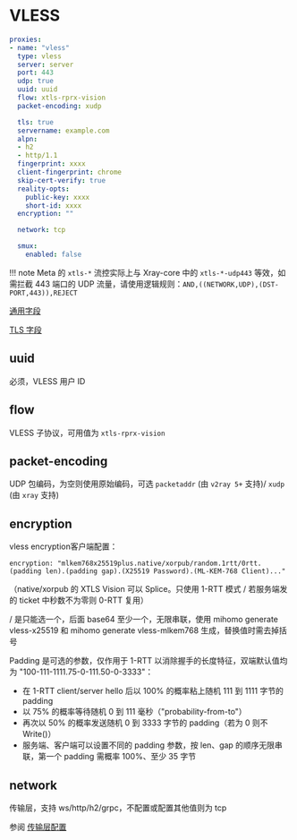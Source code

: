 # VLESS

```{.yaml linenums="1"}
proxies:
- name: "vless"
  type: vless
  server: server
  port: 443
  udp: true
  uuid: uuid
  flow: xtls-rprx-vision
  packet-encoding: xudp

  tls: true
  servername: example.com
  alpn:
  - h2
  - http/1.1
  fingerprint: xxxx
  client-fingerprint: chrome
  skip-cert-verify: true
  reality-opts:
    public-key: xxxx
    short-id: xxxx
  encryption: ""

  network: tcp

  smux:
    enabled: false
```

!!! note
    Meta 的 `xtls-*` 流控实际上与 Xray-core 中的 `xtls-*-udp443` 等效，如需拦截 443 端口的 UDP 流量，请使用逻辑规则：`AND,((NETWORK,UDP),(DST-PORT,443)),REJECT`

[通用字段](./index.md)

[TLS 字段](./tls.md)

## uuid

必须，VLESS 用户 ID

## flow

VLESS 子协议，可用值为 `xtls-rprx-vision`

## packet-encoding

UDP 包编码，为空则使用原始编码，可选 `packetaddr` (由 `v2ray 5+` 支持)/ `xudp` (由 `xray` 支持)

## encryption

vless encryption客户端配置：

`encryption: "mlkem768x25519plus.native/xorpub/random.1rtt/0rtt.(padding len).(padding gap).(X25519 Password).(ML-KEM-768 Client)..."`

（native/xorpub 的 XTLS Vision 可以 Splice。只使用 1-RTT 模式 / 若服务端发的 ticket 中秒数不为零则 0-RTT 复用）

/ 是只能选一个，后面 base64 至少一个，无限串联，使用  mihomo generate vless-x25519 和 mihomo generate vless-mlkem768 生成，替换值时需去掉括号

Padding 是可选的参数，仅作用于 1-RTT 以消除握手的长度特征，双端默认值均为 "100-111-1111.75-0-111.50-0-3333"：
* 在 1-RTT client/server hello 后以 100% 的概率粘上随机 111 到 1111 字节的 padding
* 以 75% 的概率等待随机 0 到 111 毫秒（"probability-from-to"）
* 再次以 50% 的概率发送随机 0 到 3333 字节的 padding（若为 0 则不 Write()）
* 服务端、客户端可以设置不同的 padding 参数，按 len、gap 的顺序无限串联，第一个 padding 需概率 100%、至少 35 字节

## network

传输层，支持 ws/http/h2/grpc，不配置或配置其他值则为 tcp

参阅 [传输层配置](./transport.md)

